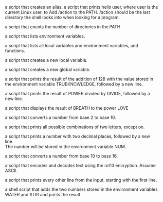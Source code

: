  a script that creates an alias.
a script that prints hello user, where user is the current Linux user.
to Add /action to the PATH. /action should be the last directory the shell looks into when looking for a program.


 a script that counts the number of directories in the PATH.

 a script that lists environment variables.

 a script that lists all local variables and environment variables, and functions.

 a script that creates a new local variable.

a script that creates a new global variable.

a script that prints the result of the addition of 128 with the value stored in the environment variable TRUEKNOWLEDGE, followed by a new line.

a script that prints the result of POWER divided by DIVIDE, followed by a new line.

 a script that displays the result of BREATH to the power LOVE

 a script that converts a number from base 2 to base 10.

a script that prints all possible combinations of two letters, except oo.

a script that prints a number with two decimal places, followed by a new line.  
        The number will be stored in the environment variable NUM.

a script that converts a number from base 10 to base 16.

a script that encodes and decodes text using the rot13 encryption. Assume ASCII.

a script that prints every other line from the input, starting with the first line.

a shell script that adds the two numbers stored in the environment variables WATER and STIR and prints the result.


